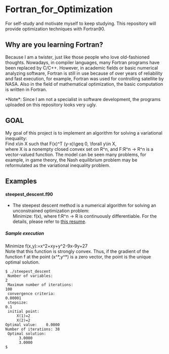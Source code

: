 # Fortran_for_Optimization
For self-study and motivate myself to keep studying. This repository will provide optimization techniques with Fortran90. <br>

## Why are you learning Fortran?
<p>Because I am a twister, just like those people who love old-fashioned thoughts. Nowadays, in compiler languages, many Fortran programs have been replaced by C/C++. However, in academic fields or basic numerical analyzing software, Fortran is still in use because of over years of reliability and fast execution, for example, Fortran was used for controlling satellite by NASA. Also in the field of mathematical optimization, the basic computation is written in Fortran.</p>
*Note*: Since I am not a specialist in software development, the programs uploaded on this repository looks very ugly.<br>

## GOAL
<p>My goal of this project is to implement an algorithm for solving a variational inequality:<br>
Find x\in X such that F(x)^T (y-x)\geq 0, \forall y\in X,<br>
where X is a nonempty closed convex set on R^n, and F:R^n -> R^n is a vector-valued function. The model can be seen many problems, for example, in game theory, the Nash equilibrium problem may be reformulated as the variational inequality problem.</p>

## Examples
#### steepest_descent.f90
- The steepest descent method is a numerical algorithm for solving an unconstrained optimization problem:<br>
	Minimize: f(x),
where f:R^n -> R is continuously differentiable. For the details, please refer to <a href="http://www.math.usm.edu/lambers/mat419/lecture10.pdf">this resume</a>.<br>
##### Sample execution
Minimize f(x,y):=x^2+xy+y^2-9x-9y+27<br>
Note that this function is strongly convex. Thus, if the gradient of the function f at the point (x^\*,y^\*) is a zero vector, the point is the unique optimal solution.
```
$ ./steepest_descent
 Number of variables:
2
 Maximum number of iterations:
100
 convergence criteria:
0.00001
 stepsize:
0.1
 initial point:
     X(1)=2
     X(2)=2
Optimal value:    0.0000
Number of iterations: 38
 Optimal solution:
      3.0000
      3.0000
$
```
